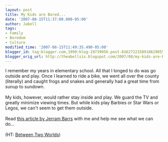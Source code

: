 ```yaml
---
layout: post
title: My Kids are Bored...
date: '2007-08-15T11:37:00.000-05:00'
author: Jabell
tags:
- Family
- Boredom
- Culture
modified_time: '2007-08-15T11:49:35.490-05:00'
blogger_id: tag:blogger.com,1999:blog-19739956.post-8162722158918629055
blogger_orig_url: http://theabellsix.blogspot.com/2007/08/my-kids-are-bored.html
---
```


I remember my years in elementary school.  All that I longed to do was go outside and play.  Once I learned to ride a bike, we went all over the county (literally) and caught frogs and snakes and generally had a great time from sunup to sundown.<br /><br />My kids, however, would rather stay inside and play.  We guard the TV and greatly minimize viewing times.  But while kids play Barbies or Star Wars or Legos, we can't seem to get them outside.<br /><br />Read <a href="http://theresurgence.com/jerram_barrs_2003_everything_is_interesting">this article by Jerram Barrs</a> with me and help me see what we can do...<br /><br />(HT: <a href="http://theologica.blogspot.com/">Between Two Worlds</a>)